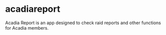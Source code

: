 # acadiareport
Acadia Report is an app designed to check raid reports and other functions for Acadia members. 
